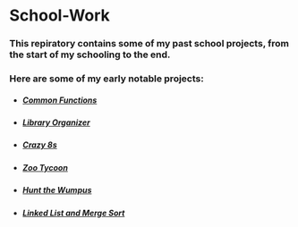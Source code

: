 # School-Work  
 
### This repiratory contains some of my past school projects, from the start of my schooling to the end.
  
### Here are some of my early notable projects:  
* ##### [Common Functions](https://github.com/Largent-Ethan/School-Work/tree/main/cs161/assignments/assignment2)  
* ##### [Library Organizer](https://github.com/Largent-Ethan/School-Work/tree/main/cs162/assignments/assignment1)  
* ##### [Crazy 8s](https://github.com/Largent-Ethan/School-Work/tree/main/cs162/assignments/assignment2)  
* ##### [Zoo Tycoon](https://github.com/Largent-Ethan/School-Work/tree/main/cs162/assignments/assignment3)  
* ##### [Hunt the Wumpus](https://github.com/Largent-Ethan/School-Work/tree/main/cs162/assignments/assignment4)  
* ##### [Linked List and Merge Sort](https://github.com/Largent-Ethan/School-Work/tree/main/cs162/assignments/assignment5)  
